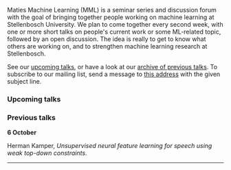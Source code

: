 Maties Machine Learning (MML) is a seminar series and discussion forum with the goal of bringing together people working on machine learning at Stellenbosch University. We plan to come together every second week, with one or more short talks on people's current work or some ML-related topic, followed by an open discussion. The idea is really to get to know what others are working on, and to strengthen machine learning research at Stellenbosch.

See our [upcoming talks](#upcoming-talks), or have a look at our [archive of previous talks](#previous-talks). To subscribe to our mailing list, send a message to <a href="mailto:sympa [at] sympa [dot] sun [dot] ac [dot] za?subject=subscribe mml">this address</a> with the given subject line.


### Upcoming talks


### Previous talks

**6 October**

Herman Kamper, _Unsupervised neural feature learning for speech using weak top-down constraints_.

* * *
